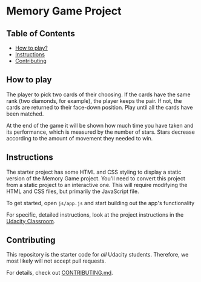 # Memory Game Project

## Table of Contents

* [How to play?](#how-to-play)
* [Instructions](#instructions)
* [Contributing](#contributing)

## How to play

The player to pick two cards of their choosing. If the cards have the same rank (two diamonds, for example), the player keeps the pair. If not, the cards are returned to their face-down position. Play until all the cards have been matched.

At the end of the game it will be shown how much time you have taken and its performance, which is measured by the number of stars. Stars decrease according to the amount of movement they needed to win.

## Instructions

The starter project has some HTML and CSS styling to display a static version of the Memory Game project. You'll need to convert this project from a static project to an interactive one. This will require modifying the HTML and CSS files, but primarily the JavaScript file.

To get started, open `js/app.js` and start building out the app's functionality

For specific, detailed instructions, look at the project instructions in the [Udacity Classroom](https://classroom.udacity.com/me).

## Contributing

This repository is the starter code for _all_ Udacity students. Therefore, we most likely will not accept pull requests.

For details, check out [CONTRIBUTING.md](CONTRIBUTING.md).
